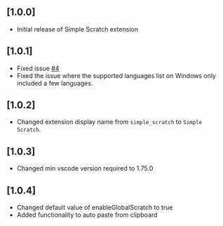 ## [1.0.0]

- Initial release of Simple Scratch extension

## [1.0.1]

- Fixed issue [#4](https://github.com/Sharashchandra/simple-scratch/issues/4)  
- Fixed the issue where the supported languages list on Windows only included a few languages.

## [1.0.2]

- Changed extension display name from `simple_scratch` to `Simple Scratch`.

## [1.0.3]

- Changed min vscode version required to 1.75.0

## [1.0.4]

- Changed default value of enableGlobalScratch to true
- Added functionality to auto paste from clipboard